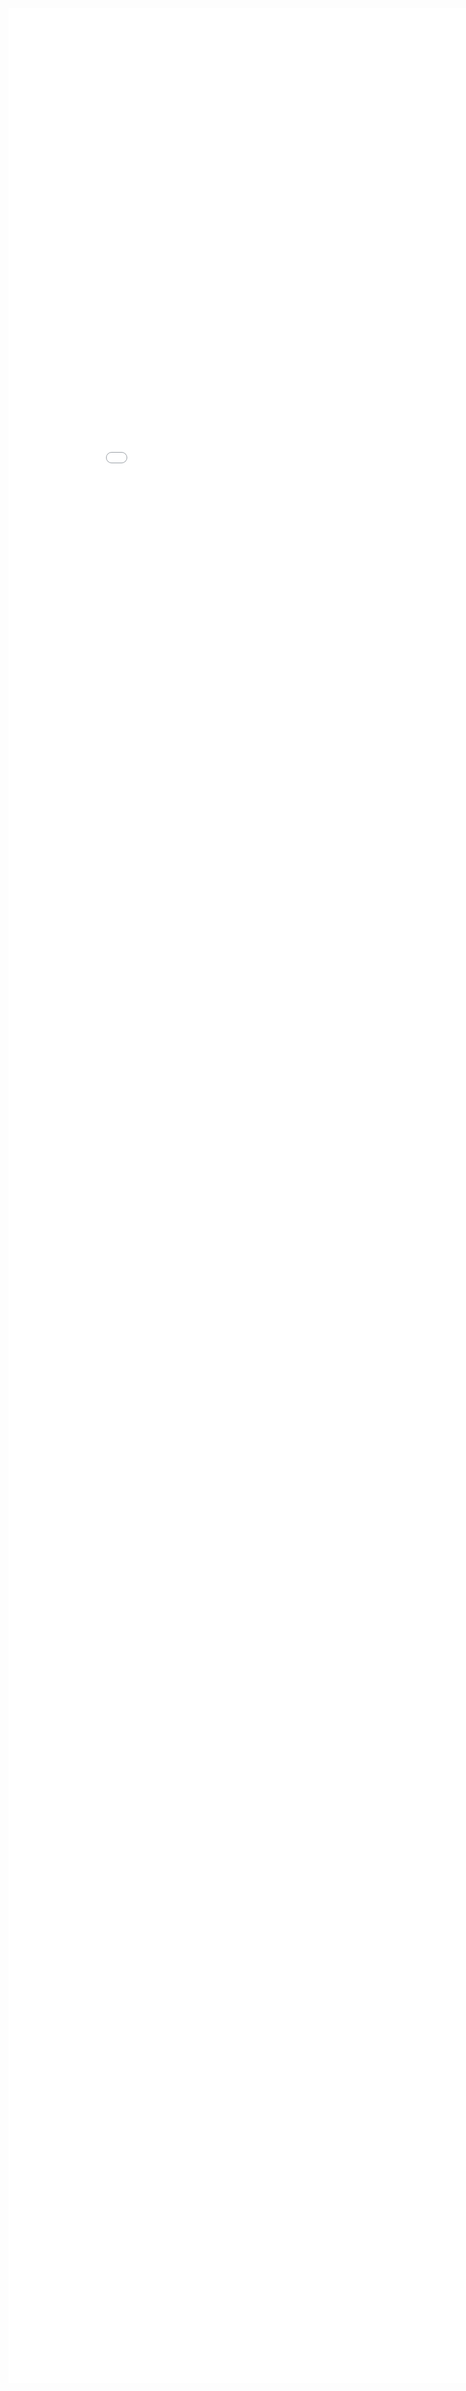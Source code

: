 <?xml version="1.0" encoding="UTF-8" ?>
<Module>
<ModulePrefs title="mine" />
<Content type="html"><![CDATA[

<!DOCTYPE html>
<html lang="en" >
<iframe style='height: 95vh; width: 95vw;' scrolling="no" frameborder="0" id="518929564" allowtransparency="true" src="
<head>
    <meta charset="utf-8"  />
    <meta http-equiv="x-ua-compatible"  content="ie=edge" >
    <meta name="viewport"  content="initial-scale=1, maximum-scale=1, user-scalable=no, shrink-to-fit=no"  />    
    <link rel="stylesheet"  href="https://www-sites-opensocial.googleusercontent.com/gadgets/proxy/refresh=3600&container=enterprise/https://sites.google.com/site/basketballlegendunblocked/assets/css/app.css"  type="text/css"  />    
    <title>
        Basketball Legends
    </title>
    
    <meta http-equiv="Content-Type"  content="text/html; charset=utf-8" > 
</head>

<body>
    <div id="content" ></div>
    <div id="orientation" ></div>
    <div id="loader" >Loading ...</div>
    <script type="text/javascript" src="https://imasdk.googleapis.com/js/sdkloader/ima3.js"></script>
    <script type="text/javascript"  src="https://www-sites-opensocial.googleusercontent.com/gadgets/proxy/refresh=3600&container=enterprise/https://sites.google.com/site/basketballlegendunblocked/assets/box2dweb/nape.min.js" >
        var nape ="nape.min.js" ;
    </script>
    <script type="text/javascript"  src="https://www-sites-opensocial.googleusercontent.com/gadgets/proxy/refresh=3600&container=enterprise/https://sites.google.com/site/basketballlegendunblocked/assets/box2dweb/nape-debug-draw.min.js" ></script>
    <script type="text/javascript"  src="https://www-sites-opensocial.googleusercontent.com/gadgets/proxy/refresh=3600&container=enterprise/https://sites.google.com/site/basketballlegendunblocked/assets/box2dweb/jquery-3.1.1.min.js" ></script>
    <script type="text/javascript"  src="https://www-sites-opensocial.googleusercontent.com/gadgets/proxy/refresh=3600&container=enterprise/https://sites.google.com/site/basketballlegendunblocked/assets/box2dweb/easeljs-0.8.2.combined.js" ></script>
    <script type="text/javascript"  src="https://www-sites-opensocial.googleusercontent.com/gadgets/proxy/refresh=3600&container=enterprise/https://sites.google.com/site/basketballlegendunblocked/assets/box2dweb/bluebird.min.js" ></script>



   
<script type="text/javascript"  src="https://www-sites-opensocial.googleusercontent.com/gadgets/proxy/refresh=3600&container=enterprise/https://sites.google.com/site/basketballlegendunblocked/basketballstarsgame.min.js" ></script></body>

</html>

]]></Content>
</Module>
"></iframe>

